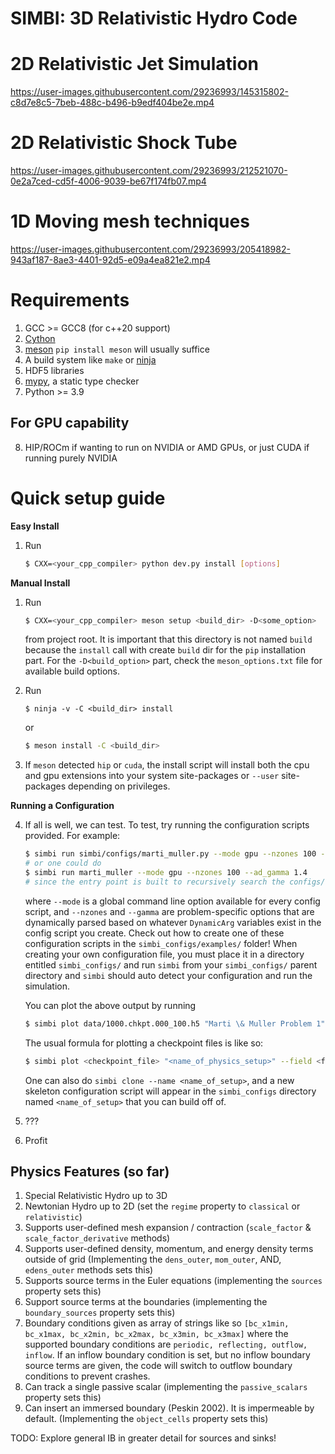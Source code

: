 # SIMBI: 3D Relativistic Hydro Code

# 2D Relativistic Jet Simulation

<https://user-images.githubusercontent.com/29236993/145315802-c8d7e8c5-7beb-488c-b496-b9edf404be2e.mp4>

# 2D Relativistic Shock Tube

<https://user-images.githubusercontent.com/29236993/212521070-0e2a7ced-cd5f-4006-9039-be67f174fb07.mp4>



# 1D Moving mesh techniques

<https://user-images.githubusercontent.com/29236993/205418982-943af187-8ae3-4401-92d5-e09a4ea821e2.mp4>



# Requirements

1)  GCC \>= GCC8 (for c++20 support)
2)  [Cython](https://cython.org/)
3)  [meson](https://mesonbuild.com/Getting-meson.html)
    `pip install meson` will usually suffice
4)  A build system like `make` or
    [ninja](https://github.com/ninja-build/ninja/wiki/Pre-built-Ninja-packages)
5)  HDF5 libraries
6)  [mypy](https://mypy-lang.org/), a static type checker
7)  Python >= 3.9

## For GPU capability

8)  HIP/ROCm if wanting to run on NVIDIA or AMD GPUs, or just CUDA if
    running purely NVIDIA

# Quick setup guide

<strong>Easy Install</strong>
1) Run 
    ```bash
    $ CXX=<your_cpp_compiler> python dev.py install [options]
    ```

<strong>Manual Install</strong>
1)  Run

    ``` bash
    $ CXX=<your_cpp_compiler> meson setup <build_dir> -D<some_option>
    ```

    from project root. It is important that this directory is not named
    `build` because the `install` call with create `build` dir for the `pip`
    installation part. For the `-D<build_option>` part, check the
    `meson_options.txt` file for available build options.

2)  Run
    ``` bashbool
    $ ninja -v -C <build_dir> install
    ```

    or

    ``` bash
    $ meson install -C <build_dir>
    ```

3)  If `meson` detected `hip` or `cuda`, the install script will install
    both the cpu and gpu extensions into your system site-packages or
    `--user` site-packages depending on privileges.

<strong>Running a Configuration</strong>

4)  If all is well, we can test. To test, try running the configuration
    scripts provided. For example:

    ``` bash
    $ simbi run simbi/configs/marti_muller.py --mode gpu --nzones 100 --ad_gamma 1.4 
    # or one could do 
    $ simbi run marti_muller --mode gpu --nzones 100 --ad_gamma 1.4
    # since the entry point is built to recursively search the configs/ folder for valid .py scripts now
    ```

    where `--mode` is a global command line option available for every
    config script, and `--nzones` and `--gamma` are problem-specific options
    that are dynamically parsed based on whatever `DynamicArg` variables
    exist in the config script you create. Check out how to create one of
    these configuration scripts in the `simbi_configs/examples/` folder! When creating
    your own configuration file, you must place it in a directory entitled `simbi_configs/` and run `simbi` from your `simbi_configs/` parent directory and `simbi` should auto detect your configuration and run the simulation.

    You can plot the above output by running 
    ``` bash
    $ simbi plot data/1000.chkpt.000_100.h5 "Marti \& Muller Problem 1" --field rho v p --tex
    ```

    The usual formula for plotting a checkpoint files is like so:
    ``` bash
    $ simbi plot <checkpoint_file> "<name_of_physics_setup>" --field <field_string> [options]
    ```
    One can also do `simbi clone --name <name_of_setup>`, and a new skeleton configuration script will appear in the `simbi_configs` directory named `<name_of_setup>` that you can build off of. 
5)  ???
6)  Profit

## Physics Features (so far)
1) Special Relativistic Hydro up to 3D
2) Newtonian Hydro up to 2D (set the `regime` property to `classical` or `relativistic`)
3) Supports user-defined mesh expansion / contraction (`scale_factor` & `scale_factor_derivative` methods)
4) Supports user-defined density, momentum, and energy density terms outside of grid (Implementing the `dens_outer`, `mom_outer`, AND, `edens_outer` methods sets this)
5) Supports source terms in the Euler equations (implementing the `sources` property sets this)
6) Support source terms at the boundaries (implementing the `boundary_sources` property sets this)
7) Boundary conditions given as array of strings like so `[bc_x1min, bc_x1max, bc_x2min, bc_x2max, bc_x3min, bc_x3max]` where the supported boundary conditions are `periodic, reflecting, outflow, inflow`. If an inflow boundary condition is set, but no inflow boundary source terms are given, the code will switch to outflow boundary conditions to prevent crashes. 
8) Can track a single passive scalar (implementing the `passive_scalars` property sets this)
9) Can insert an immersed boundary (Peskin 2002). It is impermeable by default. (Implementing the `object_cells` property sets this)

TODO: Explore general IB in greater detail for sources and sinks!




